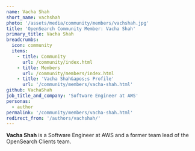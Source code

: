 ```yaml
---
name: Vacha Shah
short_name: vachshah
photo: '/assets/media/community/members/vachshah.jpg'
title: 'OpenSearch Community Member: Vacha Shah'
primary_title: Vacha Shah
breadcrumbs:
  icon: community
  items:
    - title: Community
      url: /community/index.html
    - title: Members
      url: /community/members/index.html
    - title: 'Vacha Shah&apos;s Profile'
      url: '/community/members/vacha-shah.html'
github: VachaShah
job_title_and_company: 'Software Engineer at AWS'
personas:
  - author
permalink: '/community/members/vacha-shah.html'
redirect_from: '/authors/vachshah/'
---
```


**Vacha Shah** is a Software Engineer at AWS and a former team lead of the OpenSearch Clients team.